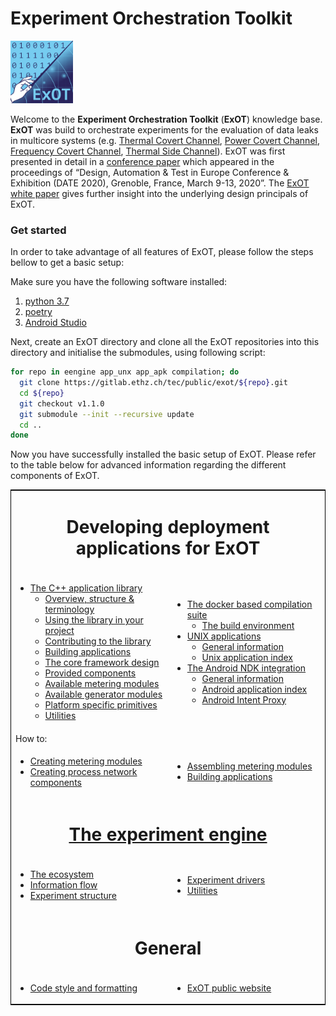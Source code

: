 # Experiment Orchestration Toolkit 
<img src="./uploads/figures/exot_logo.png" alt="ExOT Logo" width="100"/>

Welcome to the __Experiment Orchestration Toolkit__ (__ExOT__) knowledge base.
__ExOT__ was build to orchestrate experiments for the evaluation of data leaks in multicore systems (e.g. 
[Thermal Covert Channel](http://doi.acm.org/10.1145/2901318.2901322), 
[Power Covert Channel](https://doi.org/10.1145/3167132.3167301), 
[Frequency Covert Channel](https://doi.org/10.1109/TCAD.2018.2857038),
[Thermal Side Channel](#)). 
ExOT was first presented in detail in a [conference paper](https://doi.org/10.3929/ethz-b-000377986) which appeared in the proceedings of “Design, Automation & Test in Europe Conference & Exhibition (DATE 2020), Grenoble, France, March 9-13, 2020”.
The [ExOT white paper](http://pub.tik.ee.ethz.ch/people/miedlp/2020-05-22_ExOT_Whitepaper.pdf) gives further insight into the underlying design principals of ExOT.



### Get started
In order to take advantage of all features of ExOT, please follow the steps bellow to get a basic setup:

Make sure you have the following software installed:
1. [python 3.7](https://www.python.org/)
1. [poetry](https://python-poetry.org/)
1. [Android Studio](https://developer.android.com/studio/index.html)

Next, create an ExOT directory and clone all the ExOT repositories into this directory and initialise the submodules, using following script:

```bash
for repo in eengine app_unx app_apk compilation; do
  git clone https://gitlab.ethz.ch/tec/public/exot/${repo}.git
  cd ${repo}
  git checkout v1.1.0
  git submodule --init --recursive update
  cd ..
done
```

Now you have successfully installed the basic setup of ExOT.
Please refer to the table below for advanced information regarding the different components of ExOT.

<table style="border:1px solid black;margin-left:auto;margin-right:auto;width:100%;float:center">
<!-- ############################### Application development ############################### -->
<tr><td colspan="2" align="center"><h1 id="applications">Developing deployment applications for ExOT</h1></td></tr>
<tr>
<td width=50%><ul>
 <li><a href="https://gitlab.ethz.ch/tec/public/exot/app_lib">The C++ application library</a>
 <ul>
  <li><a href="app_lib/overview">Overview, structure & terminology</a></li>
  <li><a href="app_lib/library-usage">Using the library in your project</a></li>
  <li><a href="app_lib/contributing">Contributing to the library</a></li>
  <li><a href="app_lib/build-apps">Building applications</a></li>
  <li><a href="app_lib/core-framework">The core framework design</a></li>
  <li><a href="app_lib/components">Provided components</a></li>
  <li><a href="app_lib/meter-modules">Available metering modules</a></li>
  <li><a href="app_lib/generator-modules">Available generator modules</a></li>
  <li><a href="app_lib/platform-specific-primitives">Platform specific primitives</a></li>
  <li><a href="app_lib/utilities">Utilities</a></li>
 </ul>
</ul></td>
<td width=50%><ul>
 <li><a href="https://gitlab.ethz.ch/tec/public/exot/compilation">The docker based compilation suite</a>
 <ul>
  <li><a href="compilation/environment">The build environment</a></li>
 </ul>
 <li><a href="https://gitlab.ethz.ch/tec/public/exot/app_unx">UNIX applications</a>
 <ul>
  <li><a href="app_unx/general">General information</a></li>
  <li><a href="app_unx/index">Unix application index</a></li>
 </ul>
 <li><a href="https://gitlab.ethz.ch/tec/public/exot/app_apk">The Android NDK integration</a>
 <ul>
  <li><a href="app_apk/general">General information</a></li>
  <li><a href="app_apk/index">Android application index</a></li>
  <li><a href="app_apk/intent-proxy">Android Intent Proxy</a></li>
 </ul>
</ul></td>
</tr>
<tr><td colspan="2">How to:</h1></td></tr>
<tr>
<td><ul>
  <li><a href="how_tos/creating-metering-modules">Creating metering modules</a></li>
  <li><a href="how_tos/creating-process-network-components">Creating process network components</a></li>
</ul></td>
<td><ul>
  <li><a href="how_tos/assembling-metering-modules">Assembling metering modules</a></li>
  <li><a href="how_tos/building-applications">Building applications</a></li>
</ul></td>
</tr>
<!-- ###############################    Experiment Engine    ############################### -->
<tr><td colspan="2", align="center"><h1 id="eengine"><a href="https://gitlab.ethz.ch/tec/public/exot/eengine">The experiment engine</a></h1></td></tr>
<td><ul>
 <li><a href="eengine/overview">The ecosystem</a></li>
 <li><a href="eengine/information-flow">Information flow</a></li>
 <li><a href="eengine/experiment-structure">Experiment structure</a></li>
</ul></td>
<td><ul>
 <li><a href="eengine/experiment-drivers">Experiment drivers</a></li>
 <li><a href="eengine/utilities">Utilities</a></li>
</ul></td>
</tr>
<!-- ###############################    General     ############################### -->
<tr><td colspan="2", align="center"><h1 id="theory">General</h1></td></tr>
<tr>
<td><ul>
 <li><a href="general/code-style">Code style and formatting</a></li>
</ul></td>
<td><ul>
 <li><a href="https://www.exot.ethz.ch">ExOT public website</a></li>
</ul></td>
</tr>
</table>


